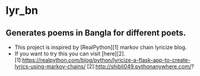 # lyr_bn
## Generates poems in Bangla for different poets.
* This project is inspired by [RealPython][1] markov chain lyricize blog.
* If you want to try this you can visit [here][2].
[1]:https://realpython.com/blog/python/lyricize-a-flask-app-to-create-lyrics-using-markov-chains/
[2]:http://shibli049.pythonanywhere.com/?